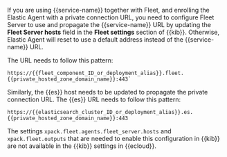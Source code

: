 If you are using {{service-name}} together with Fleet, and enrolling the Elastic Agent with a private connection URL, you need to configure Fleet Server to use and propagate the {{service-name}} URL by updating the **Fleet Server hosts** field in the **Fleet settings** section of {{kib}}. Otherwise, Elastic Agent will reset to use a default address instead of the {{service-name}} URL. 

The URL needs to follow this pattern: 

```text
https://{{fleet_component_ID_or_deployment_alias}}.fleet.{{private_hosted_zone_domain_name}}:443`
```

Similarly, the {{es}} host needs to be updated to propagate the private connection URL. The {{es}} URL needs to follow this pattern: 

```text
https://{{elasticsearch_cluster_ID_or_deployment_alias}}.es.{{private_hosted_zone_domain_name}}:443
```

The settings `xpack.fleet.agents.fleet_server.hosts` and `xpack.fleet.outputs` that are needed to enable this configuration in {{kib}} are not available in the {{kib}} settings in {{ecloud}}.